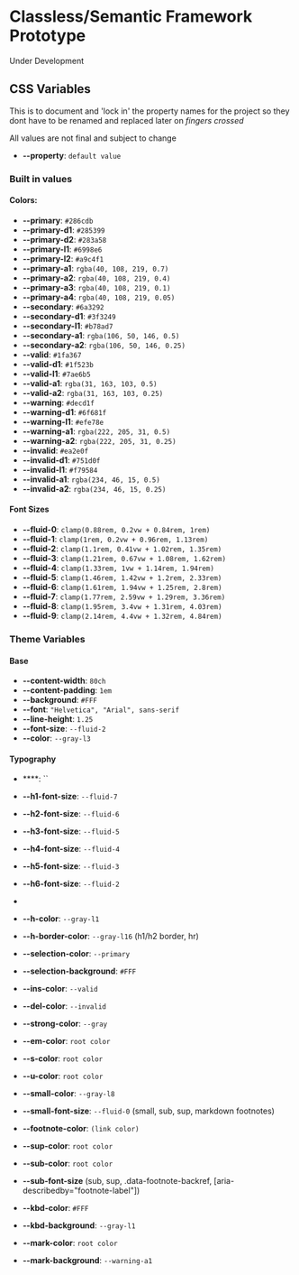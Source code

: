 # Classless/Semantic Framework Prototype

Under Development

## CSS Variables

This is to document and 'lock in' the property names for the project so they dont have to be renamed and replaced later on *fingers crossed*

All values are not final and subject to change

- **--property**: `default value`

### Built in values

#### Colors:

- **--primary**: `#286cdb`
- **--primary-d1**: `#285399`
- **--primary-d2**: `#283a58`
- **--primary-l1**: `#6998e6`
- **--primary-l2**: `#a9c4f1`
- **--primary-a1**: `rgba(40, 108, 219, 0.7)`
- **--primary-a2**: `rgba(40, 108, 219, 0.4)`
- **--primary-a3**: `rgba(40, 108, 219, 0.1)`
- **--primary-a4**: `rgba(40, 108, 219, 0.05)`
- **--secondary**: `#6a3292`
- **--secondary-d1**: `#3f3249`
- **--secondary-l1**: `#b78ad7`
- **--secondary-a1**: `rgba(106, 50, 146, 0.5)`
- **--secondary-a2**: `rgba(106, 50, 146, 0.25)`
- **--valid**: `#1fa367`
- **--valid-d1**: `#1f523b`
- **--valid-l1**: `#7ae6b5`
- **--valid-a1**: `rgba(31, 163, 103, 0.5)`
- **--valid-a2**: `rgba(31, 163, 103, 0.25)`
- **--warning**: `#decd1f`
- **--warning-d1**: `#6f681f`
- **--warning-l1**: `#efe78e`
- **--warning-a1**: `rgba(222, 205, 31, 0.5)`
- **--warning-a2**: `rgba(222, 205, 31, 0.25)`
- **--invalid**: `#ea2e0f`
- **--invalid-d1**: `#751d0f`
- **--invalid-l1**: `#f79584`
- **--invalid-a1**: `rgba(234, 46, 15, 0.5)`
- **--invalid-a2**: `rgba(234, 46, 15, 0.25)`

#### Font Sizes

- **--fluid-0**: `clamp(0.88rem, 0.2vw + 0.84rem, 1rem)`
- **--fluid-1**: `clamp(1rem, 0.2vw + 0.96rem, 1.13rem)`
- **--fluid-2**: `clamp(1.1rem, 0.41vw + 1.02rem, 1.35rem)`
- **--fluid-3**: `clamp(1.21rem, 0.67vw + 1.08rem, 1.62rem)`
- **--fluid-4**: `clamp(1.33rem, 1vw + 1.14rem, 1.94rem)`
- **--fluid-5**: `clamp(1.46rem, 1.42vw + 1.2rem, 2.33rem)`
- **--fluid-6**: `clamp(1.61rem, 1.94vw + 1.25rem, 2.8rem)`
- **--fluid-7**: `clamp(1.77rem, 2.59vw + 1.29rem, 3.36rem)`
- **--fluid-8**: `clamp(1.95rem, 3.4vw + 1.31rem, 4.03rem)`
- **--fluid-9**: `clamp(2.14rem, 4.4vw + 1.32rem, 4.84rem)`

### Theme Variables

#### Base

- **--content-width**: `80ch`
- **--content-padding**: `1em`
- **--background**: `#FFF`
- **--font**: `"Helvetica", "Arial", sans-serif`
- **--line-height**: `1.25`
- **--font-size**: `--fluid-2`
- **--color**: `--gray-l3`

#### Typography

- ****: ``

- **--h1-font-size**: `--fluid-7`
- **--h2-font-size**: `--fluid-6`
- **--h3-font-size**: `--fluid-5`
- **--h4-font-size**: `--fluid-4`
- **--h5-font-size**: `--fluid-3`
- **--h6-font-size**: `--fluid-2`
- 
- **--h-color**: `--gray-l1`
- **--h-border-color**: `--gray-l16` (h1/h2 border, hr)

- **--selection-color**: `--primary`
- **--selection-background**: `#FFF`

- **--ins-color**: `--valid`
- **--del-color**: `--invalid`

- **--strong-color**: `--gray`
- **--em-color**: `root color`
- **--s-color**: `root color`
- **--u-color**: `root color`

- **--small-color**: `--gray-l8`
- **--small-font-size**: `--fluid-0` (small, sub, sup, markdown footnotes)

- **--footnote-color**: `(link color)`
- **--sup-color**: `root color`
- **--sub-color**: `root color`
- **--sub-font-size** (sub, sup, .data-footnote-backref, [aria-describedby="footnote-label"])

- **--kbd-color**: `#FFF`
- **--kbd-background**: `--gray-l1`

- **--mark-color**: `root color`
- **--mark-background**: `--warning-a1`


